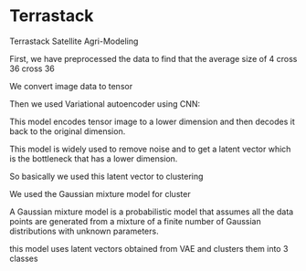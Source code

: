 # Terrastack
Terrastack Satellite Agri-Modeling


First, we have preprocessed the data to find that the average size of 4 cross 36 cross 36

We convert image data to tensor

Then we used Variational autoencoder using CNN:

This model encodes tensor image to a lower dimension and then decodes it back to the original dimension.

This model is widely used to remove noise and to get a latent vector which is the bottleneck that has a lower dimension.

So basically we used this latent vector to clustering

We used the Gaussian mixture model for cluster

A Gaussian mixture model is a probabilistic model that assumes all the data points are generated from a mixture of a finite number of Gaussian distributions with unknown parameters.

this model uses latent vectors obtained from VAE and clusters them into 3 classes
